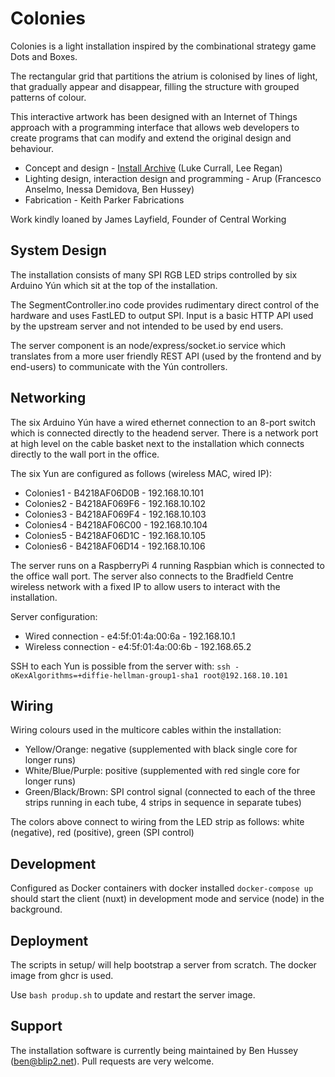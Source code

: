 # Colonies

Colonies is a light installation inspired by the combinational strategy game Dots and Boxes.

The rectangular grid that partitions the atrium is colonised by lines of light, that gradually appear and disappear, filling the structure with grouped patterns of colour.

This interactive artwork has been designed with an Internet of Things approach with a programming interface that allows web developers to create programs that can modify and extend the original design and behaviour.

- Concept and design - [Install Archive](http://www.installarchive.com/) (Luke Currall, Lee Regan)
- Lighting design, interaction design and programming - Arup (Francesco Anselmo, Inessa Demidova, Ben Hussey)
- Fabrication -  Keith Parker Fabrications

Work kindly loaned by James Layfield, Founder of Central Working

## System Design

The installation consists of many SPI RGB LED strips controlled by six Arduino Yún which sit at the top of the installation.

The SegmentController.ino code provides rudimentary direct control of the hardware and uses FastLED to output SPI. Input is a basic HTTP API used by the upstream server and not intended to be used by end users.

The server component is an node/express/socket.io service which translates from a more user friendly REST API (used by the frontend and by end-users) to communicate with the Yún controllers.

## Networking

The six Arduino Yún have a wired ethernet connection to an 8-port switch which is connected directly to the headend server. There is a network port at high level on the cable basket next to the installation which connects directly to the wall port in the office.

The six Yun are configured as follows (wireless MAC, wired IP):
- Colonies1 - B4218AF06D0B - 192.168.10.101
- Colonies2 - B4218AF069F6 - 192.168.10.102
- Colonies3 - B4218AF069F4 - 192.168.10.103
- Colonies4 - B4218AF06C00 - 192.168.10.104
- Colonies5 - B4218AF06D1C - 192.168.10.105
- Colonies6 - B4218AF06D14 - 192.168.10.106

The server runs on a RaspberryPi 4 running Raspbian which is connected to the office wall port. The server also connects to the Bradfield Centre wireless network with a fixed IP to allow users to interact with the installation.

Server configuration:
- Wired connection - e4:5f:01:4a:00:6a - 192.168.10.1
- Wireless connection - e4:5f:01:4a:00:6b - 192.168.65.2

SSH to each Yun is possible from the server with: `ssh -oKexAlgorithms=+diffie-hellman-group1-sha1 root@192.168.10.101`

## Wiring

Wiring colours used in the multicore cables within the installation:
- Yellow/Orange: negative (supplemented with black single core for longer runs)
- White/Blue/Purple: positive (supplemented with red single core for longer runs)
- Green/Black/Brown: SPI control signal (connected to each of the three strips running in each tube, 4 strips in sequence in separate tubes)

The colors above connect to wiring from the LED strip as follows: white (negative), red (positive), green (SPI control)

## Development

Configured as Docker containers with docker installed `docker-compose up` should start the client (nuxt) in development mode and service (node) in the background.

## Deployment

The scripts in setup/ will help bootstrap a server from scratch. The docker image from ghcr is used.

Use `bash produp.sh` to update and restart the server image.

## Support

The installation software is currently being maintained by Ben Hussey (ben@blip2.net). Pull requests are very welcome.
